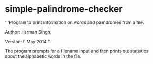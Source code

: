 # simple-palindrome-checker

'''Program to print information on words and palindromes from a file.

   Author: Harman Singh.
   
   Version: 9 May 2014 '''

The program prompts for a filename input and then prints out statistics about the alphabetic words in the file.
